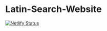# Latin-Search-Website
 
 [![Netlify Status](https://api.netlify.com/api/v1/badges/4a8bc75b-7798-44b2-8802-ba8aed4d0002/deploy-status)](https://app.netlify.com/sites/latinvocabnotes/deploys)
